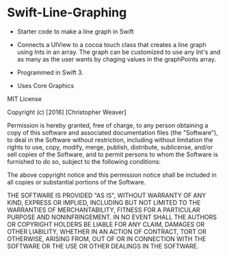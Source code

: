 # Swift-Line-Graphing

- Starter code to make a line graph in Swift

- Connects a UIView to a cocoa touch class that creates a line graph using Ints in an array. The graph can be customized to use any Int's and as many as the user wants by chaging values in the graphPoints array. 

- Programmed in Swift 3. 

- Uses Core Graphics

MIT License

Copyright (c) [2016] [Christopher Weaver]

Permission is hereby granted, free of charge, to any person obtaining a copy of this software and associated documentation files (the "Software"), to deal in the Software without restriction, including without limitation the rights to use, copy, modify, merge, publish, distribute, sublicense, and/or sell copies of the Software, and to permit persons to whom the Software is furnished to do so, subject to the following conditions:

The above copyright notice and this permission notice shall be included in all copies or substantial portions of the Software.

THE SOFTWARE IS PROVIDED "AS IS", WITHOUT WARRANTY OF ANY KIND, EXPRESS OR IMPLIED, INCLUDING BUT NOT LIMITED TO THE WARRANTIES OF MERCHANTABILITY, FITNESS FOR A PARTICULAR PURPOSE AND NONINFRINGEMENT. IN NO EVENT SHALL THE AUTHORS OR COPYRIGHT HOLDERS BE LIABLE FOR ANY CLAIM, DAMAGES OR OTHER LIABILITY, WHETHER IN AN ACTION OF CONTRACT, TORT OR OTHERWISE, ARISING FROM, OUT OF OR IN CONNECTION WITH THE SOFTWARE OR THE USE OR OTHER DEALINGS IN THE SOFTWARE.
